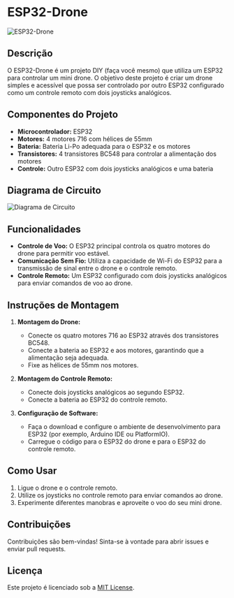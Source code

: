 # ESP32-Drone

![ESP32-Drone](https://github.com/username/esp32-drone/assets/esp32-drone-banner.jpg)

## Descrição

O ESP32-Drone é um projeto DIY (faça você mesmo) que utiliza um ESP32 para controlar um mini drone. O objetivo deste projeto é criar um drone simples e acessível que possa ser controlado por outro ESP32 configurado como um controle remoto com dois joysticks analógicos.

## Componentes do Projeto

- **Microcontrolador:** ESP32
- **Motores:** 4 motores 716 com hélices de 55mm
- **Bateria:** Bateria Li-Po adequada para o ESP32 e os motores
- **Transistores:** 4 transistores BC548 para controlar a alimentação dos motores
- **Controle:** Outro ESP32 com dois joysticks analógicos e uma bateria

## Diagrama de Circuito

![Diagrama de Circuito](https://github.com/username/esp32-drone/assets/esp32-drone-circuit.jpg)

## Funcionalidades

- **Controle de Voo:** O ESP32 principal controla os quatro motores do drone para permitir voo estável.
- **Comunicação Sem Fio:** Utiliza a capacidade de Wi-Fi do ESP32 para a transmissão de sinal entre o drone e o controle remoto.
- **Controle Remoto:** Um ESP32 configurado com dois joysticks analógicos para enviar comandos de voo ao drone.

## Instruções de Montagem

1. **Montagem do Drone:**
   - Conecte os quatro motores 716 ao ESP32 através dos transistores BC548.
   - Conecte a bateria ao ESP32 e aos motores, garantindo que a alimentação seja adequada.
   - Fixe as hélices de 55mm nos motores.

2. **Montagem do Controle Remoto:**
   - Conecte dois joysticks analógicos ao segundo ESP32.
   - Conecte a bateria ao ESP32 do controle remoto.

3. **Configuração de Software:**
   - Faça o download e configure o ambiente de desenvolvimento para ESP32 (por exemplo, Arduino IDE ou PlatformIO).
   - Carregue o código para o ESP32 do drone e para o ESP32 do controle remoto.

## Como Usar

1. Ligue o drone e o controle remoto.
2. Utilize os joysticks no controle remoto para enviar comandos ao drone.
3. Experimente diferentes manobras e aproveite o voo do seu mini drone.

## Contribuições

Contribuições são bem-vindas! Sinta-se à vontade para abrir issues e enviar pull requests.

## Licença

Este projeto é licenciado sob a [MIT License](LICENSE).
